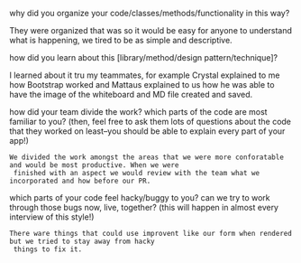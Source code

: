 why did you organize your code/classes/methods/functionality in this way?
   
   They were organized that was so it would be easy for anyone to understand what is happening, we tired to be as simple
   and descriptive. 



how did you learn about this [library/method/design pattern/technique]?

   I learned about it tru my teammates, for example Crystal explained to me how Bootstrap worked and Mattaus
    explained to us how he was able to have the image of the whiteboard and MD file created and saved. 

       

how did your team divide the work? which parts of the code are most familiar to you? (then, feel free to ask them lots 
of questions about the code that they worked on least–you should be able to explain every part of your app!)
    
    We divided the work amongst the areas that we were more conforatable and would be most productive. When we were
     finished with an aspect we would review with the team what we incorporated and how before our PR. 



which parts of your code feel hacky/buggy to you? can we try to work through those bugs now, live, together? 
(this will happen in almost every interview of this style!)

    There ware things that could use improvent like our form when rendered but we tried to stay away from hacky
     things to fix it. 

